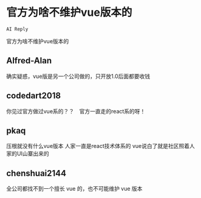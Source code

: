 # 官方为啥不维护vue版本的

`AI Reply`

官方为啥不维护vue版本的

## Alfred-Alan

确实疑惑，vue版是另一个公司做的，只开放1.0后面都要收钱

## codedart2018

你见过官方做过vue系的？？　官方一直走的react系的呀！

## pkaq

压根就没有什么vue版本 人家一直是react技术体系的 vue说白了就是社区照着人家的UI山寨出来的

## chenshuai2144

全公司都找不到一个擅长 vue 的，也不可能维护 vue 版本

